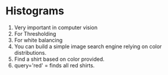 # Histograms
1. Very important in computer vision
1. For Thresholding
1. For white balancing
1. You can build a simple image search engine relying on color distributions.
1. Find a shirt based on color provided.
1. query='red' = finds all red shirts.
